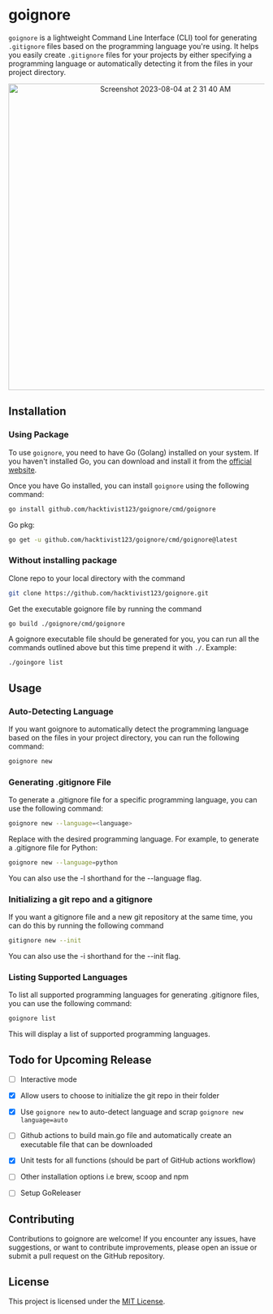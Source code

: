 # goignore

`goignore` is a lightweight Command Line Interface (CLI) tool for generating `.gitignore` files based on the programming language you're using. It helps you easily create `.gitignore` files for your projects by either specifying a programming language or automatically detecting it from the files in your project directory.

<div align="center">
<img width="602" alt="Screenshot 2023-08-04 at 2 31 40 AM" src="https://github.com/hacktivist123/goignore/assets/26572907/a1a3115d-8600-4b3b-9ab9-1c34968f59ee">


</div>

## Installation
### Using Package

To use `goignore`, you need to have Go (Golang) installed on your system. If you haven't installed Go, you can download and install it from the [official website](https://golang.org/doc/install).

Once you have Go installed, you can install `goignore` using the following command:

```sh
go install github.com/hacktivist123/goignore/cmd/goignore
```

Go pkg:
```sh
go get -u github.com/hacktivist123/goignore/cmd/goignore@latest
```

### Without installing package
Clone repo to your local directory with the command
```sh
git clone https://github.com/hacktivist123/goignore.git
```
Get the executable goignore file by running the command
```sh
go build ./goignore/cmd/goignore
```
A goignore executable file should be generated for you, you can run all the commands outlined above but this time prepend it with `./`.
Example:
```sh
./goingore list
```

## Usage

### Auto-Detecting Language
If you want goignore to automatically detect the programming language based on the files in your project directory, you can run the following command:

```sh
goignore new
```

### Generating .gitignore File
To generate a .gitignore file for a specific programming language, you can use the following command:

```sh
goignore new --language=<language>
```

Replace <language> with the desired programming language. For example, to generate a .gitignore file for Python:

```sh
goignore new --language=python
```
You can also use the -l shorthand for the --language flag.

### Initializing a git repo and a gitignore
If you want a gitignore file and a new git repository at the same time, you can do this by running the following command

```sh
gitignore new --init
```
You can also use the -i shorthand for the --init flag.
### Listing Supported Languages
To list all supported programming languages for generating .gitignore files, you can use the following command:

```sh
goignore list
````

This will display a list of supported programming languages.

## Todo for Upcoming Release

- [ ] Interactive mode

- [x] Allow users to choose to initialize the git repo in their folder

- [x] Use `goignore new` to auto-detect language and scrap `goignore new language=auto`

- [ ] Github actions to build main.go file and automatically create an executable file that can be downloaded

- [x] Unit tests for all functions (should be part of GitHub actions workflow)

- [ ] Other installation options i.e brew, scoop and npm

- [ ] Setup GoReleaser

## Contributing
Contributions to goignore are welcome! If you encounter any issues, have suggestions, or want to contribute improvements, please open an issue or submit a pull request on the GitHub repository.

## License
This project is licensed under the [MIT License](/LICENSE).
